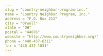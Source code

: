 ```yaml
---
slug = "country-neighbor-program-inc."
name = "Country Neighbor Program, Inc."
address = "P.O. Box 212"
city = "Orwell"
state = "OH"
postal = "44076"
website = "http://www.countryneighbor.org/"
phone = "440-437-6311"
fax = "440-437-1031"
---
```

